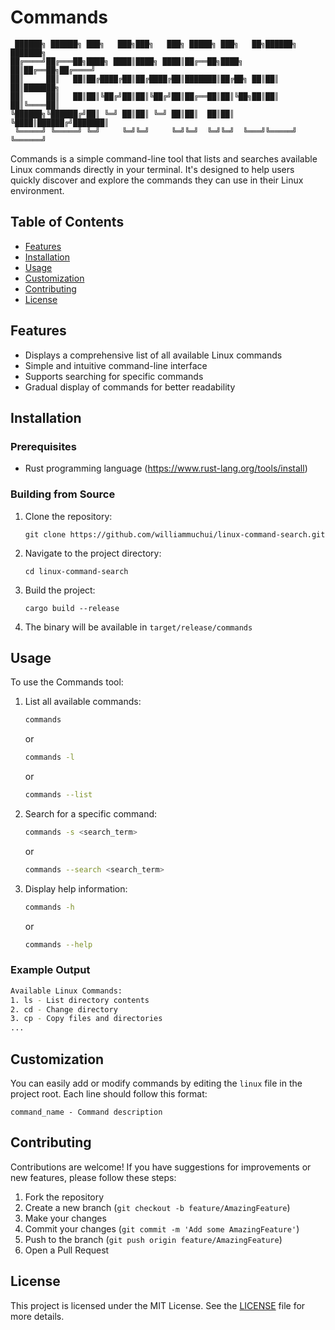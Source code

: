 # Commands

```
 ██████╗ ██████╗ ███╗   ███╗███╗   ███╗ █████╗ ███╗   ██╗██████╗ ███████╗
██╔════╝██╔═══██╗████╗ ████║████╗ ████║██╔══██╗████╗  ██║██╔══██╗██╔════╝
██║     ██║   ██║██╔████╔██║██╔████╔██║███████║██╔██╗ ██║██║  ██║███████╗
██║     ██║   ██║██║╚██╔╝██║██║╚██╔╝██║██╔══██║██║╚██╗██║██║  ██║╚════██║
╚██████╗╚██████╔╝██║ ╚═╝ ██║██║ ╚═╝ ██║██║  ██║██║ ╚████║██████╔╝███████║
 ╚═════╝ ╚═════╝ ╚═╝     ╚═╝╚═╝     ╚═╝╚═╝  ╚═╝╚═╝  ╚═══╝╚═════╝ ╚══════╝
```

Commands is a simple command-line tool that lists and searches available Linux
commands directly in your terminal. It's designed to help users quickly discover
and explore the commands they can use in their Linux environment.

## Table of Contents

- [Features](#features)
- [Installation](#installation)
- [Usage](#usage)
- [Customization](#customization)
- [Contributing](#contributing)
- [License](#license)

## Features

- Displays a comprehensive list of all available Linux commands
- Simple and intuitive command-line interface
- Supports searching for specific commands
- Gradual display of commands for better readability

## Installation

### Prerequisites

- Rust programming language (https://www.rust-lang.org/tools/install)

### Building from Source

1. Clone the repository:

   ```
   git clone https://github.com/williammuchui/linux-command-search.git
   ```

2. Navigate to the project directory:

   ```
   cd linux-command-search
   ```

3. Build the project:

   ```
   cargo build --release
   ```

4. The binary will be available in `target/release/commands`

## Usage

To use the Commands tool:

1. List all available commands:

   ```bash
   commands
   ```

   or

   ```bash
   commands -l
   ```

   or

   ```bash
   commands --list
   ```

2. Search for a specific command:

   ```bash
   commands -s <search_term>
   ```

   or

   ```bash
   commands --search <search_term>
   ```

3. Display help information:
   ```bash
   commands -h
   ```
   or
   ```bash
   commands --help
   ```

### Example Output

```bash
Available Linux Commands:
1. ls - List directory contents
2. cd - Change directory
3. cp - Copy files and directories
...
```

## Customization

You can easily add or modify commands by editing the `linux` file in the project root. Each line should follow this format:

```
command_name - Command description
```

## Contributing

Contributions are welcome! If you have suggestions for improvements or new features, please follow these steps:

1. Fork the repository
2. Create a new branch (`git checkout -b feature/AmazingFeature`)
3. Make your changes
4. Commit your changes (`git commit -m 'Add some AmazingFeature'`)
5. Push to the branch (`git push origin feature/AmazingFeature`)
6. Open a Pull Request

## License

This project is licensed under the MIT License. See the [LICENSE](LICENSE) file for more details.

